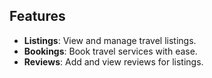  ## Features

- **Listings**: View and manage travel listings.
- **Bookings**: Book travel services with ease.
- **Reviews**: Add and view reviews for listings.